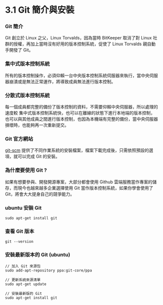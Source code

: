 # 3.1 Git 簡介與安裝

### Git 簡介

Git 創立於 Linux 之父，Linux Torvalds，因為當時 BitKeeper 取消了對 Linux 社群的授權，再加上當時沒有好用的版本控制系統，促使了 Linux Torvalds 親自動手開發了 Git。

### 集中式版本控制系統
所有的版本控制操作，必須仰賴一台中央版本控制系統伺服器來執行，當中央伺服器崩潰或是無法正常運作，將導致成員無法進行版本控制。

### 分散式版本控制系統
每一個成員都完整的備份了版本控制的資料，不需要仰賴中央伺服器，所以處理的速度較 集中式版本控制系統快，也可以在離線的狀態下進行本地端的版本控制，也可以與其他成員之間進行版本控制，也因為本機端有完整的備份，當中央伺服器損壞時，也能夠再一次重新提交。


### Git 官方網站
 [git-scm](https://git-scm.com) 提供了不同作業系統的安裝檔案，檔案下載完成後，只需依照預設的選項，就可以完成 Git 的安裝。
 
### 為什麼要使用 Git ?
如果有想要參與、開發開源專案，大部分都會使用 Github 雲端服務當作專案的儲存，而現今也越來越多企業選擇使用 Git 當作版本控制系統，如果你學會使用了 Git，將會大大提身自己的競爭能力。

### ubuntu 安裝 Git
~~~
sudo apt-get install git
~~~


### 查看 Git 版本
~~~
git --version
~~~

### 安裝最新版本的 Git (ubuntu)
~~~
// 加入 Git 來源包
sudo add-apt-repository ppa:git-core/ppa

// 更新系統來源清單
sudo apt-get update

// 安裝最新版的 Git
sudo apt-get install git
~~~
